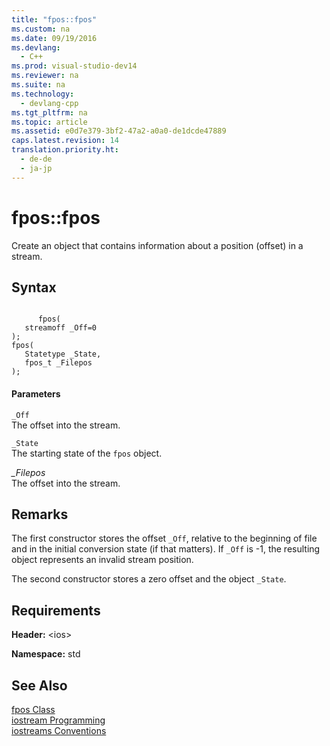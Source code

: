 ```yaml
---
title: "fpos::fpos"
ms.custom: na
ms.date: 09/19/2016
ms.devlang: 
  - C++
ms.prod: visual-studio-dev14
ms.reviewer: na
ms.suite: na
ms.technology: 
  - devlang-cpp
ms.tgt_pltfrm: na
ms.topic: article
ms.assetid: e0d7e379-3bf2-47a2-a0a0-de1dcde47889
caps.latest.revision: 14
translation.priority.ht: 
  - de-de
  - ja-jp
---
```

# fpos::fpos
Create an object that contains information about a position (offset) in a stream.  
  
## Syntax  
  
```  
  
      fpos(  
   streamoff _Off=0  
);  
fpos(  
   Statetype _State,  
   fpos_t _Filepos  
);  
```  
  
#### Parameters  
 `_Off`  
 The offset into the stream.  
  
 `_State`  
 The starting state of the `fpos` object.  
  
 *_Filepos*  
 The offset into the stream.  
  
## Remarks  
 The first constructor stores the offset `_Off`, relative to the beginning of file and in the initial conversion state (if that matters). If `_Off` is -1, the resulting object represents an invalid stream position.  
  
 The second constructor stores a zero offset and the object `_State`.  
  
## Requirements  
 **Header:** <ios\>  
  
 **Namespace:** std  
  
## See Also  
 [fpos Class](../vs140/fpos-Class.md)   
 [iostream Programming](../vs140/iostream-Programming.md)   
 [iostreams Conventions](../vs140/iostreams-Conventions.md)